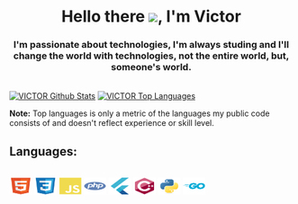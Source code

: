 ###
<!-- <h1 align="center">Hello there <img src="https://raw.githubusercontent.com/MartinHeinz/MartinHeinz/master/wave.gif" width="30px">, I'm Victor</h1> -->
<h1 align="center">Hello there <img src="https://emojipedia-us.s3.amazonaws.com/source/skype/289/vulcan-salute_1f596.png" width="30px">, I'm Victor</h1>
<h3 align="center">I'm passionate about technologies, I'm always studing and I'll change the world with technologies, not the entire world, but, someone's world.</h3>




<!--
- 🔭 I’m currently working on database
- 🌱 I’m currently learning Blockchain Dev
- 👯 I’m looking to collaborate on Bitcoin
- 💬 Ask me about DeFi
-->

 <br/>
  <a href="https://github.com/httppedro"><img alt="VICTOR Github Stats" height="180em" src="https://github-readme-stats.vercel.app/api?username=httppedro&show_icons=true&count_private=true&theme=react&hide_border=true&bg_color=0D1117" /></a>
  <a href="https://github.com/httppedro"><img alt="VICTOR Top Languages" height="180em" src="https://github-readme-stats.vercel.app/api/top-langs/?username=httppedro&langs_count=8&count_private=true&layout=compact&theme=react&hide_border=true&bg_color=0D1117" /></a>
  
  <b>Note:</b> Top languages is only a metric of the languages my public code consists of and doesn't reflect experience or skill level.

<!--
 <div>
  <a href="https://github.com/httppedro">
  <img height="180em" src="https://github-readme-stats.vercel.app/api?username=httppedro&show_icons=true&theme=vue-dark&include_all_commits=true&count_private=true"/>
  <img height="180em" src="https://github-readme-stats.vercel.app/api/top-langs/?username=httppedro&layout=compact&langs_count=7&theme=vue-dark"/>
</div>
-->
 
 
 ## Languages:
 
 <p align="left"> 
  <div style="display: inline_block"><br>
  <img align="center" alt="Pedro-HTML" height="30" width="40" src="https://raw.githubusercontent.com/devicons/devicon/master/icons/html5/html5-original.svg">
  <img align="center" alt="Pedro-CSS" height="30" width="40" src="https://raw.githubusercontent.com/devicons/devicon/master/icons/css3/css3-original.svg">
  <img align="center" alt="Pedro-Js" height="30" width="40" src="https://raw.githubusercontent.com/devicons/devicon/master/icons/javascript/javascript-plain.svg">
   <img align="center" alt="Pedro-go" height="30" width="40" src=https://github.com/devicons/devicon/blob/master/icons/php/php-plain.svg>
  <img align="center" alt="Pedro-flutter" height="30" width="40" src=https://github.com/devicons/devicon/blob/master/icons/flutter/flutter-original.svg>
  <img align="center" alt="Pedro-cplus" height="30" width="40" src=https://github.com/devicons/devicon/blob/master/icons/cplusplus/cplusplus-original.svg>
  <img align="center" alt="Pedro-Python" height="30" width="40" src="https://raw.githubusercontent.com/devicons/devicon/master/icons/python/python-original.svg">
  <img align="center" alt="Pedro-go" height="30" width="40" src=https://github.com/devicons/devicon/blob/master/icons/go/go-original-wordmark.svg>
 </p>
  
  ##
  
  
